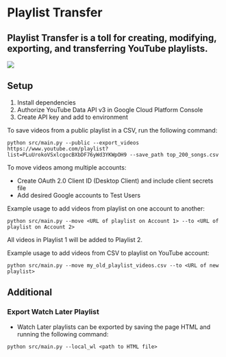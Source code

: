 # Playlist Transfer 
## Playlist Transfer is a toll for creating, modifying, exporting, and transferring YouTube playlists.

<img src="https://cguer.s3.amazonaws.com/Screen+Shot+2021-03-07+at+11.04.23+PM.png">

## Setup
1. Install dependencies
2. Authorize YouTube Data API v3 in Google Cloud Platform Console 
3. Create API key and add to environment

To save videos from a public playlist in a CSV, run the following command:
```
python src/main.py --public --export_videos https://www.youtube.com/playlist?list=PLuUrokoVSxlcgocBXbDF76yWd3YKWpOH9 --save_path top_200_songs.csv
```

To move videos among multiple accounts:
* Create OAuth 2.0 Client ID (Desktop Client) and include client secrets file
* Add desired Google accounts to Test Users

Example usage to add videos from playlist on one account to another:
```
python src/main.py --move <URL of playlist on Account 1> --to <URL of playlist on Account 2>
```
All videos in Playlist 1 will be added to Playlist 2.

Example usage to add videos from CSV to playlist on YouTube account:
```
python src/main.py --move my_old_playlist_videos.csv --to <URL of new playlist>
```
## Additional
### Export Watch Later Playlist
* Watch Later playlists can be exported by saving the page HTML and running the following command:
```
python src/main.py --local_wl <path to HTML file>
```